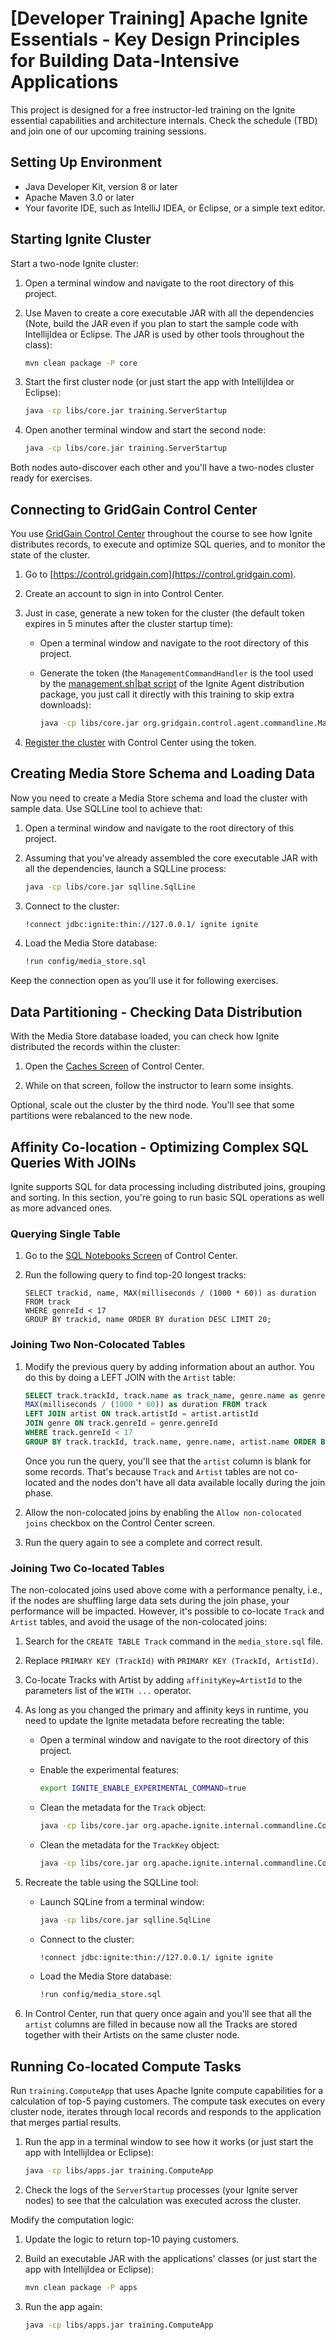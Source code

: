 # [Developer Training] Apache Ignite Essentials - Key Design Principles for Building Data-Intensive Applications

This project is designed for a free instructor-led training on the Ignite essential capabilities and architecture internals.
Check the schedule (TBD) and join one of our upcoming training sessions.

## Setting Up Environment

* Java Developer Kit, version 8 or later
* Apache Maven 3.0 or later
* Your favorite IDE, such as IntelliJ IDEA, or Eclipse, or a simple text editor.

## Starting Ignite Cluster

Start a two-node Ignite cluster:

1. Open a terminal window and navigate to the root directory of this project.

2. Use Maven to create a core executable JAR with all the dependencies (Note, build the JAR even if you plan to
start the sample code with IntellijIdea or Eclipse. The JAR is used by other tools throughout the class):
    ```bash
    mvn clean package -P core
    ```
3. Start the first cluster node (or just start the app with IntellijIdea or Eclipse):
    ```bash
    java -cp libs/core.jar training.ServerStartup
    ```

4. Open another terminal window and start the second node:
    ```bash
    java -cp libs/core.jar training.ServerStartup
    ```

Both nodes auto-discover each other and you'll have a two-nodes cluster ready for exercises.
 
## Connecting to GridGain Control Center

You use [GridGain Control Center](https://control.gridgain.com) throughout the course to see how Ignite distributes 
records, to execute and optimize SQL queries, and to monitor the state of the cluster.

1. Go to [https://control.gridgain.com](https://control.gridgain.com).

2. Create an account to sign in into Control Center.

3. Just in case, generate a new token for the cluster (the default token expires in 5 minutes after the cluster startup time):

    * Open a terminal window and navigate to the root directory of this project.
    
    * Generate the token (the `ManagementCommandHandler` is the tool used by the 
    [management.sh|bat script](https://www.gridgain.com/docs/control-center/latest/clusters#generating-a-token) of the 
    Ignite Agent distribution package, you just call it directly with this training to skip extra downloads): 
        ```bash
        java -cp libs/core.jar org.gridgain.control.agent.commandline.ManagementCommandHandler --token
        ```              

4. [Register the cluster](https://www.gridgain.com/docs/control-center/latest/clusters#adding-clusters) with Control Center 
using the token.

## Creating Media Store Schema and Loading Data

Now you need to create a Media Store schema and load the cluster with sample data. Use SQLLine tool to achieve that:

1. Open a terminal window and navigate to the root directory of this project.
   
2. Assuming that you've already assembled the core executable JAR with all the dependencies, launch a SQLLine process:
    ```bash
    java -cp libs/core.jar sqlline.SqlLine
    ```
   
3. Connect to the cluster:
    ```bash
    !connect jdbc:ignite:thin://127.0.0.1/ ignite ignite
    ```

4. Load the Media Store database:
    ```bash
    !run config/media_store.sql
    ```

Keep the connection open as you'll use it for following exercises.

## Data Partitioning - Checking Data Distribution

With the Media Store database loaded, you can check how Ignite distributed the records within the cluster:

1. Open the [Caches Screen](https://www.gridgain.com/docs/control-center/latest/caches#partition-distribution) of 
Control Center.

2. While on that screen, follow the instructor to learn some insights.

Optional, scale out the cluster by the third node. You'll see that some partitions were rebalanced to the new node.

## Affinity Co-location - Optimizing Complex SQL Queries With JOINs

Ignite supports SQL for data processing including distributed joins, grouping and sorting. In this section, you're 
going to run basic SQL operations as well as more advanced ones.

### Querying Single Table

1. Go to the [SQL Notebooks Screen](https://www.gridgain.com/docs/control-center/latest/querying) of Control Center.
 
2. Run the following query to find top-20 longest tracks:

    ```
    SELECT trackid, name, MAX(milliseconds / (1000 * 60)) as duration FROM track
    WHERE genreId < 17
    GROUP BY trackid, name ORDER BY duration DESC LIMIT 20;
    ```

### Joining Two Non-Colocated Tables

1. Modify the previous query by adding information about an author. You do this by doing a LEFT
JOIN with the `Artist` table:

    ```sql
    SELECT track.trackId, track.name as track_name, genre.name as genre, artist.name as artist,
   MAX(milliseconds / (1000 * 60)) as duration FROM track
   LEFT JOIN artist ON track.artistId = artist.artistId
   JOIN genre ON track.genreId = genre.genreId
   WHERE track.genreId < 17
   GROUP BY track.trackId, track.name, genre.name, artist.name ORDER BY duration DESC LIMIT 20;
   ```

    Once you run the query, you'll see that the `artist` column is blank for some records. That's because `Track` and 
    `Artist` tables are not co-located and the nodes don't have all data available locally during the join phase.
    
2. Allow the non-colocated joins by enabling the `Allow non-colocated joins` checkbox on the Control Center screen.

3. Run the query again to see a complete and correct result.

### Joining Two Co-located Tables

The non-colocated joins used above come with a performance penalty, i.e., if the nodes are shuffling large data sets
during the join phase, your performance will be impacted. However, it's possible to co-locate `Track` and `Artist` tables, and
avoid the usage of the non-colocated joins:

1. Search for the `CREATE TABLE Track` command in the `media_store.sql` file.

2. Replace `PRIMARY KEY (TrackId)` with `PRIMARY KEY (TrackId, ArtistId)`.

3. Co-locate Tracks with Artist by adding `affinityKey=ArtistId` to the parameters list of the `WITH ...` operator.

4. As long as you changed the primary and affinity keys in runtime, you need to update the Ignite metadata before recreating the table:

    * Open a terminal window and navigate to the root directory of this project.
    
    * Enable the experimental features:
        ```bash
        export IGNITE_ENABLE_EXPERIMENTAL_COMMAND=true
        ```
    * Clean the metadata for the `Track` object:
        ```bash
        java -cp libs/core.jar org.apache.ignite.internal.commandline.CommandHandler --enable-experimental=true --meta remove --typeName training.model.Track
        ```
    * Clean the metadata for the `TrackKey` object:
        ```bash
        java -cp libs/core.jar org.apache.ignite.internal.commandline.CommandHandler --enable-experimental=true --meta remove --typeName training.model.TrackKey
        ```          
5. Recreate the table using the SQLLine tool:
    * Launch SQLine from a terminal window:
        ```bash
        java -cp libs/core.jar sqlline.SqlLine
        ```
       
    * Connect to the cluster:
        ```bash
        !connect jdbc:ignite:thin://127.0.0.1/ ignite ignite
        ```
    
    * Load the Media Store database:
        ```bash
        !run config/media_store.sql
        ```

6. In Control Center, run that query once again and you'll see that all the `artist` columns are filled in because now 
all the Tracks are stored together with their Artists on the same cluster node.

## Running Co-located Compute Tasks

Run `training.ComputeApp` that uses Apache Ignite compute capabilities for a calculation of top-5 paying customers.
The compute task executes on every cluster node, iterates through local records and responds to the application that 
merges partial results.

1. Run the app in a terminal window to see how it works (or just start the app with IntellijIdea or Eclipse):
    ```bash
    java -cp libs/apps.jar training.ComputeApp
    ```

2. Check the logs of the `ServerStartup` processes (your Ignite server nodes) to see that the calculation
was executed across the cluster.

Modify the computation logic: 

1. Update the logic to return top-10 paying customers.

2. Build an executable JAR with the applications' classes (or just start the app with IntellijIdea or Eclipse):
    ```bash
    mvn clean package -P apps
    ```
3. Run the app again:
    ```bash
    java -cp libs/apps.jar training.ComputeApp
    ```
